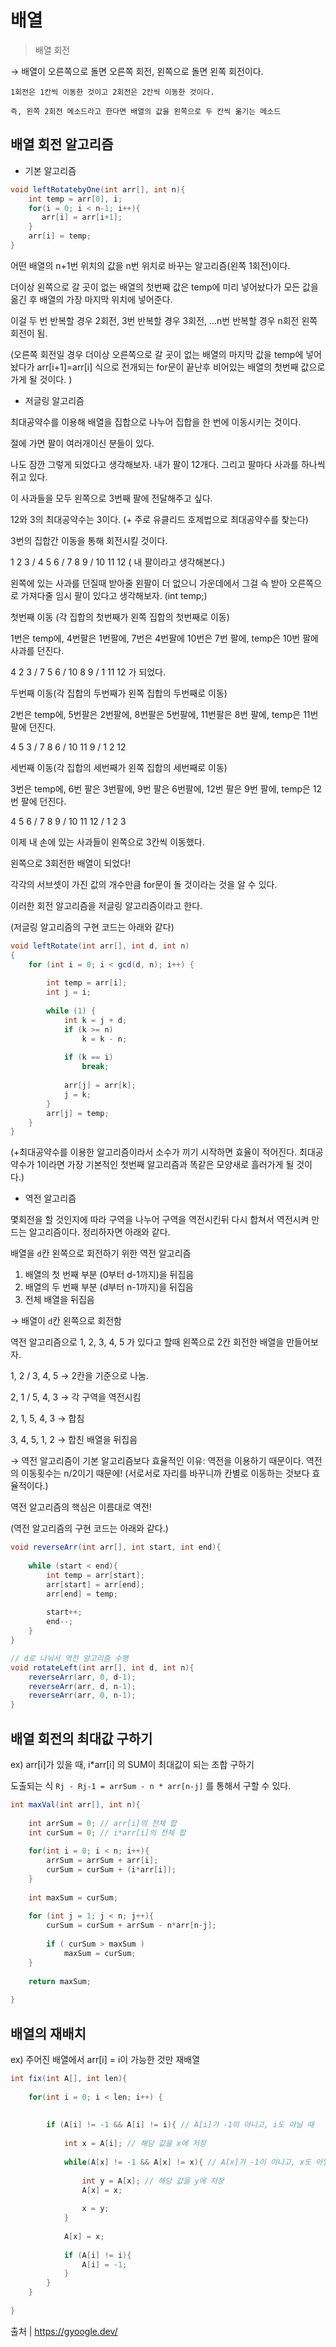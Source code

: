 # 배열

> 배열 회전
> 

→  배열이 오른쪽으로 돌면 오른쪽 회전, 왼쪽으로 돌면 왼쪽 회전이다.

    1회전은 1칸씩 이동한 것이고 2회전은 2칸씩 이동한 것이다.

    즉, 왼쪽 2회전 메소드라고 한다면 배열의 값을 왼쪽으로 두 칸씩 옮기는 메소드

## 배열 회전 알고리즘

- 기본 알고리즘

```java
void leftRotatebyOne(int arr[], int n){
    int temp = arr[0], i;
    for(i = 0; i < n-1; i++){
       arr[i] = arr[i+1];
    }
    arr[i] = temp;
}
```

어떤 배열의 n+1번 위치의 값을 n번 위치로 바꾸는 알고리즘(왼쪽 1회전)이다.

더이상 왼쪽으로 갈 곳이 없는 배열의 첫번째 값은 temp에 미리 넣어놨다가 모든 값을 옮긴 후 배열의 가장 마지막 위치에 넣어준다.

이걸 두 번 반복할 경우 2회전, 3번 반복할 경우 3회전, …n번 반복할 경우 n회전 왼쪽 회전이 됨.

(오른쪽 회전일 경우 더이상 오른쪽으로 갈 곳이 없는 배열의 마지막 값을  temp에 넣어놨다가 arr[i+1]=arr[i] 식으로 전개되는 for문이 끝난후 비어있는 배열의 첫번째 값으로 가게 될 것이다. )

- 저글링 알고리즘

최대공약수를 이용해 배열을 집합으로 나누어 집합을 한 번에 이동시키는 것이다.

절에 가면 팔이 여러개이신 분들이 있다.

나도 잠깐 그렇게 되었다고 생각해보자. 내가 팔이 12개다. 그리고 팔마다 사과를 하나씩 쥐고 있다.

이 사과들을 모두 왼쪽으로 3번째 팔에 전달해주고 싶다.

12와 3의 최대공약수는 3이다.  (+ 주로 유클리드 호제법으로 최대공약수를 찾는다)

3번의 집합간 이동을 통해 회전시킬 것이다.

1 2 3 / 4 5 6 / 7 8 9 / 10 11 12 ( 내 팔이라고 생각해본다.)

왼쪽에 있는 사과를 던질때 받아줄 왼팔이 더 없으니 가운데에서 그걸 슥 받아 오른쪽으로 가져다줄 임시 팔이 있다고 생각해보자. (int temp;)

첫번째 이동 (각 집합의 첫번째가 왼쪽 집합의 첫번째로 이동)

1번은 temp에, 4번팔은 1번팔에, 7번은 4번팔에 10번은 7번 팔에, temp은 10번 팔에 사과를 던진다.

4 2 3 / 7 5 6 / 10 8 9 / 1 11 12 가 되었다.

두번째 이동(각 집합의 두번째가 왼쪽 집합의 두번째로 이동)

2번은 temp에, 5번팔은 2번팔에, 8번팔은 5번팔에, 11번팔은 8번 팔에,  temp은 11번 팔에 던진다.

4 5 3 / 7 8 6 / 10 11 9 / 1 2 12

세번째 이동(각 집합의 세번째가 왼쪽 집합의 세번째로 이동)

3번은 temp에, 6번 팔은 3번팔에, 9번 팔은 6번팔에, 12번 팔은 9번 팔에, temp은 12번 팔에 던진다.

4 5 6 / 7 8 9 / 10 11 12 / 1 2 3

이제 내 손에 있는 사과들이 왼쪽으로 3칸씩 이동했다.

왼쪽으로 3회전한 배열이 되었다!

각각의 서브셋이 가진 값의 개수만큼 for문이 돌 것이라는 것을 알 수 있다.

이러한 회전 알고리즘을 저글링 알고리즘이라고 한다.

(저글링 알고리즘의 구현 코드는 아래와 같다)

```java
void leftRotate(int arr[], int d, int n) 
{ 
    for (int i = 0; i < gcd(d, n); i++) { 
       
        int temp = arr[i]; 
        int j = i; 
  
        while (1) { 
            int k = j + d; 
            if (k >= n) 
                k = k - n; 
  
            if (k == i) 
                break; 
  
            arr[j] = arr[k]; 
            j = k; 
        } 
        arr[j] = temp; 
    } 
} 
```

(+최대공약수를 이용한 알고리즘이라서 소수가 끼기 시작하면 효율이 적어진다. 최대공약수가 1이라면 가장 기본적인 첫번째 알고리즘과 똑같은 모양새로 흘러가게 될 것이다.)

- 역전 알고리즘

몇회전을 할 것인지에 따라 구역을 나누어 구역을 역전시킨뒤 다시 합쳐서 역전시켜 만드는 알고리즘이다. 정리하자면 아래와 같다.

배열을 `d`칸 왼쪽으로 회전하기 위한 역전 알고리즘

1. 배열의 첫 번째 부분 (0부터 d-1까지)을 뒤집음
2. 배열의 두 번째 부분 (d부터 n-1까지)을 뒤집음
3. 전체 배열을 뒤집음

→ 배열이 `d`칸 왼쪽으로 회전함

역전 알고리즘으로 1, 2, 3, 4, 5 가 있다고 할때 왼쪽으로 2칸 회전한 배열을 만들어보자.

1, 2 / 3, 4, 5  → 2칸을 기준으로 나눔.

2, 1 / 5, 4, 3 → 각 구역을 역전시킴

2, 1, 5, 4, 3 → 합침

3, 4, 5, 1, 2 → 합친 배열을 뒤집음

→ 역전 알고리즘이 기본 알고리즘보다 효율적인 이유: 역전을 이용하기 때문이다. 역전의 이동횟수는 n/2이기 때문에! (서로서로 자리를 바꾸니까 칸별로 이동하는 것보다 효율적이다.) 

역전 알고리즘의 핵심은 이름대로 역전!

(역전 알고리즘의 구현 코드는 아래와 같다.)

```java
void reverseArr(int arr[], int start, int end){
    
    while (start < end){
        int temp = arr[start];
        arr[start] = arr[end];
        arr[end] = temp;
        
        start++;
        end--;
    }
}

// d로 나눠서 역전 알고리즘 수행
void rotateLeft(int arr[], int d, int n){
    reverseArr(arr, 0, d-1);
    reverseArr(arr, d, n-1);
    reverseArr(arr, 0, n-1);
}
```

## 배열 회전의 최대값 구하기

ex) arr[i]가 있을 때, i*arr[i] 의 SUM이 최대값이 되는 조합 구하기

도출되는 식 `Rj - Rj-1 = arrSum - n * arr[n-j]` 를 통해서 구할 수 있다.

```java
int maxVal(int arr[], int n){
    
    int arrSum = 0; // arr[i]의 전체 합
    int curSum = 0; // i*arr[i]의 전체 합
    
    for(int i = 0; i < n; i++){
        arrSum = arrSum + arr[i];
        curSum = curSum + (i*arr[i]);
    }
    
    int maxSum = curSum;
    
    for (int j = 1; j < n; j++){
        curSum = curSum + arrSum - n*arr[n-j];
        
        if ( curSum > maxSum )
            maxSum = curSum;
    }
    
    return maxSum;
    
}
```

## 배열의 재배치

ex) 주어진 배열에서 arr[i] = i이 가능한 것만 재배열

```java
int fix(int A[], int len){
    
    for(int i = 0; i < len; i++) {
        
        
        if (A[i] != -1 && A[i] != i){ // A[i]가 -1이 아니고, i도 아닐 때
            
            int x = A[i]; // 해당 값을 x에 저장
            
            while(A[x] != -1 && A[x] != x){ // A[x]가 -1이 아니고, x도 아닐 때
                
                int y = A[x]; // 해당 값을 y에 저장
                A[x] = x; 
                
                x = y;
            }
            
            A[x] = x;
            
            if (A[i] != i){
                A[i] = -1;
            }
        }
    }
    
}

```

 

출처 | https://gyoogle.dev/